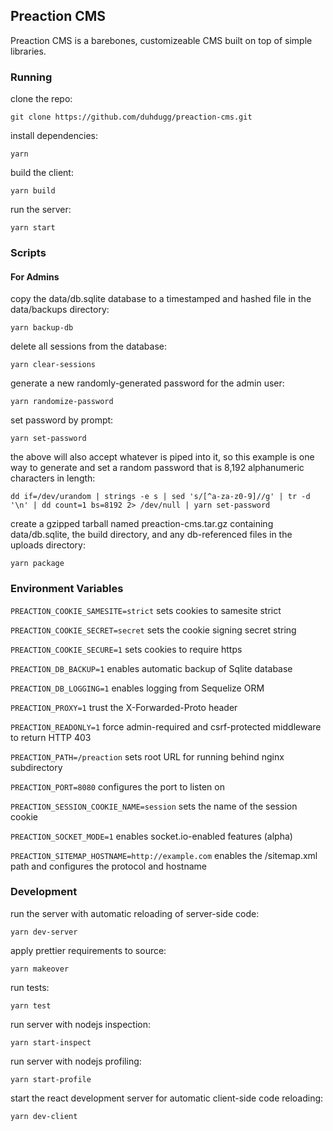 ## Preaction CMS

Preaction CMS is a barebones, customizeable CMS built on top of simple libraries.

### Running

clone the repo:

`git clone https://github.com/duhdugg/preaction-cms.git`

install dependencies:

`yarn`

build the client:

`yarn build`

run the server:

`yarn start`

### Scripts

#### For Admins

copy the data/db.sqlite database to a timestamped and hashed file in the data/backups directory:

`yarn backup-db`

delete all sessions from the database:

`yarn clear-sessions`

generate a new randomly-generated password for the admin user:

`yarn randomize-password`

set password by prompt:

`yarn set-password`

the above will also accept whatever is piped into it, so this example is one way to generate and set a random password that is 8,192 alphanumeric characters in length:

`dd if=/dev/urandom | strings -e s | sed 's/[^a-za-z0-9]//g' | tr -d '\n' | dd count=1 bs=8192 2> /dev/null | yarn set-password`

create a gzipped tarball named preaction-cms.tar.gz containing data/db.sqlite, the build directory, and any db-referenced files in the uploads directory:

`yarn package`

### Environment Variables

`PREACTION_COOKIE_SAMESITE=strict` sets cookies to samesite strict

`PREACTION_COOKIE_SECRET=secret` sets the cookie signing secret string

`PREACTION_COOKIE_SECURE=1` sets cookies to require https

`PREACTION_DB_BACKUP=1` enables automatic backup of Sqlite database

`PREACTION_DB_LOGGING=1` enables logging from Sequelize ORM

`PREACTION_PROXY=1` trust the X-Forwarded-Proto header

`PREACTION_READONLY=1` force admin-required and csrf-protected middleware to return HTTP 403

`PREACTION_PATH=/preaction` sets root URL for running behind nginx subdirectory

`PREACTION_PORT=8080` configures the port to listen on

`PREACTION_SESSION_COOKIE_NAME=session` sets the name of the session cookie

`PREACTION_SOCKET_MODE=1` enables socket.io-enabled features (alpha)

`PREACTION_SITEMAP_HOSTNAME=http://example.com` enables the /sitemap.xml path and configures the protocol and hostname

### Development

run the server with automatic reloading of server-side code:

`yarn dev-server`

apply prettier requirements to source:

`yarn makeover`

run tests:

`yarn test`

run server with nodejs inspection:

`yarn start-inspect`

run server with nodejs profiling:

`yarn start-profile`

start the react development server for automatic client-side code reloading:

`yarn dev-client`
